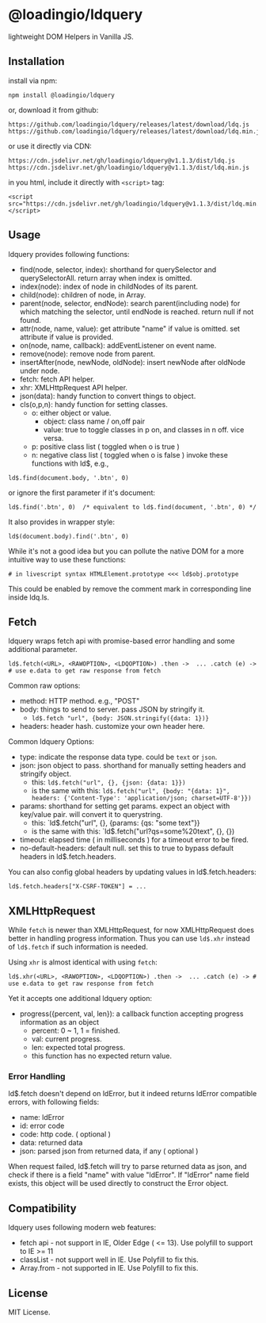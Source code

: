 # @loadingio/ldquery

lightweight DOM Helpers in Vanilla JS.


## Installation

install via npm:

    npm install @loadingio/ldquery

or, download it from github:

    https://github.com/loadingio/ldquery/releases/latest/download/ldq.js
    https://github.com/loadingio/ldquery/releases/latest/download/ldq.min.js

or use it directly via CDN:

    https://cdn.jsdelivr.net/gh/loadingio/ldquery@v1.1.3/dist/ldq.js
    https://cdn.jsdelivr.net/gh/loadingio/ldquery@v1.1.3/dist/ldq.min.js


in you html, include it directly with `<script>` tag:

    <script src="https://cdn.jsdelivr.net/gh/loadingio/ldquery@v1.1.3/dist/ldq.min.js"></script>


## Usage

ldquery provides following functions:

 * find(node, selector, index):
   shorthand for querySelector and querySelectorAll. return array when index is omitted.
 * index(node): index of node in childNodes of its parent.
 * child(node): children of node, in Array.
 * parent(node, selector, endNode):
   search parent(including node) for which matching the selector, until endNode is reached. return null if not found.
 * attr(node, name, value): get attribute "name" if value is omitted. set attribute if value is provided.
 * on(node, name, callback): addEventListener on event name.
 * remove(node): remove node from parent.
 * insertAfter(node, newNode, oldNode): insert newNode after oldNode under node.
 * fetch: fetch API helper. 
 * xhr: XMLHttpRequest API helper.
 * json(data): handy function to convert things to object.
 * cls(o,p,n): handy function for setting classes.
   - o: either object or value. 
     - object: class name / on,off pair
     - value: true to toggle classes in p on, and classes in n off. vice versa.
   - p: positive class list ( toggled when o is true )
   - n: negative class list ( toggled when o is false )
invoke these functions with ld$, e.g., 

`
    ld$.find(document.body, '.btn', 0) 
`

or ignore the first parameter if it's document:

`
    ld$.find('.btn', 0)  /* equivalent to ld$.find(document, '.btn', 0) */
`


It also provides in wrapper style:

`
    ld$(document.body).find('.btn', 0)
`


While it's not a good idea but you can pollute the native DOM for a more intuitive way to use these functions:

`
    # in livescript syntax
    HTMLElement.prototype <<< ld$obj.prototype
`

This could be enabled by remove the comment mark in corresponding line inside ldq.ls.



## Fetch

ldquery wraps fetch api with promise-based error handling and some additional parameter.

`
    ld$.fetch(<URL>, <RAWOPTION>, <LDQOPTION>)
      .then ->  ...
      .catch (e) -> # use e.data to get raw response from fetch
`

Common raw options:

 * method: HTTP method. e.g., "POST"
 * body: things to send to server. pass JSON by stringify it.
   - `ld$.fetch "url", {body: JSON.stringify({data: 1})}`
 * headers: header hash. customize your own header here.

Common ldquery Options:

 * type: indicate the response data type. could be `text` or `json`.
 * json: json object to pass. shorthand for manually setting headers and stringify object.
   - this:
     `ld$.fetch("url", {}, {json: {data: 1}})`
   - is the same with this:
     `ld$.fetch("url", {body: "{data: 1}", headers: {'Content-Type': 'application/json; charset=UTF-8'}})`
 * params: shorthand for setting get params. expect an object with key/value pair. will convert it to querystring.
   - this:
     `ld$.fetch("url", {}, {params: {qs: "some text"}}
   - is the same with this:
     `ld$.fetch("url?qs=some%20text", {}, {})
 * timeout: elapsed time ( in milliseconds ) for a timeout error to be fired.
 * no-default-headers: default null. set this to true to bypass default headers in ld$.fetch.headers.


You can also config global headers by updating values in ld$.fetch.headers:

`
    ld$.fetch.headers["X-CSRF-TOKEN"] = ...
`

## XMLHttpRequest

While `fetch` is newer than XMLHttpRequest, for now XMLHttpRequest does better in handling progress information. Thus you can use `ld$.xhr` instead of `ld$.fetch` if such information is needed.

Using `xhr` is almost identical with using `fetch`:

`
    ld$.xhr(<URL>, <RAWOPTION>, <LDQOPTION>)
      .then ->  ...
      .catch (e) -> # use e.data to get raw response from fetch
`

Yet it accepts one additional ldquery option:

 * progress({percent, val, len}): a callback function accepting progress information as an object
   - percent: 0 ~ 1, 1 = finished.
   - val: current progress.
   - len: expected total progress.
   - this function has no expected return value.


### Error Handling

ld$.fetch doesn't depend on ldError, but it indeed returns ldError compatible errors, with following fields:

 * name: ldError
 * id: error code
 * code: http code. ( optional )
 * data: returned data
 * json: parsed json from returned data, if any ( optional )

When request failed, ld$.fetch will try to parse returned data as json, and check if there is a field "name" with value "ldError". If "ldError" name field exists, this object will be used directly to construct the Error object.


## Compatibility

ldquery uses following modern web features:

 * fetch api - not support in IE, Older Edge ( <= 13). Use polyfill to support to IE >= 11
 * classList - not support well in IE. Use Polyfill to fix this.
 * Array.from - not supported in IE. Use Polyfill to fix this.


## License

MIT License.
